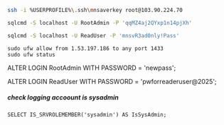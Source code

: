 ```bash
ssh -i %USERPROFILE%\.ssh\mnsaverkey root@103.90.224.70
```

```bash
sqlcmd -S localhost -U RootAdmin -P 'qqMZ4aj2QYxp1n14pjXh'
```

```bash
sqlcmd -S localhost -U ReadUser -P 'mnsvR3ad0nly!Pass'
```
```
sudo ufw allow from 1.53.197.186 to any port 1433
sudo ufw status
```

ALTER LOGIN RootAdmin WITH PASSWORD = 'newpass';

ALTER LOGIN ReadUser WITH PASSWORD = 'pwforreaderuser@2025';

##### check logging accoount is sysadmin
```
SELECT IS_SRVROLEMEMBER('sysadmin') AS IsSysAdmin;
```